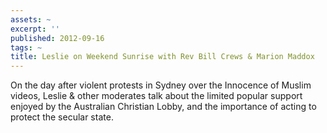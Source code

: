 ```yaml
---
assets: ~
excerpt: ''
published: 2012-09-16
tags: ~
title: Leslie on Weekend Sunrise with Rev Bill Crews & Marion Maddox
---
```

On the day after violent protests in Sydney over the Innocence of Muslim videos, Leslie & other moderates talk about the limited popular support enjoyed by the Australian Christian Lobby, and the importance of acting to protect the secular state. 